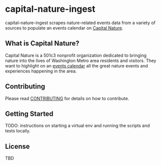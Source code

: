 # capital-nature-ingest
capital-nature-ingest scrapes nature-related events data from a variety of sources to populate an events calendar on [Capital Nature](http://capitalnature.org/).

## What is Capital Nature?
Capital Nature is a 501c3 nonprofit organization dedicated to bringing nature into the lives of Washington Metro area residents and visitors. They want to highlight on an [events calendar](http://capitalnature.org/events/month/) all the great nature events and experiences happening in the area.

## Contributing
Please read [CONTRIBUTING](https://github.com/DataKind-DC/capital-nature-ingest/blob/master/.github/CONTRIBUTING.MD) for details on how to contribute.

## Getting Started
TODO: instructions on starting a virtual env and running the scripts and tests locally.

## License
TBD
